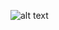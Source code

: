 ![alt text](https://cdn.discordapp.com/attachments/803334690009382935/818345828853743636/unknown.png)
